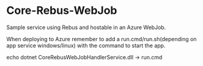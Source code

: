 # Core-Rebus-WebJob

Sample service using Rebus and hostable in an Azure WebJob.

When deploying to Azure remember to add a run.cmd/run.sh(depending on app service windows/linux) with the command to start the app.

echo dotnet CoreRebusWebJobHandlerService.dll -> run.cmd
